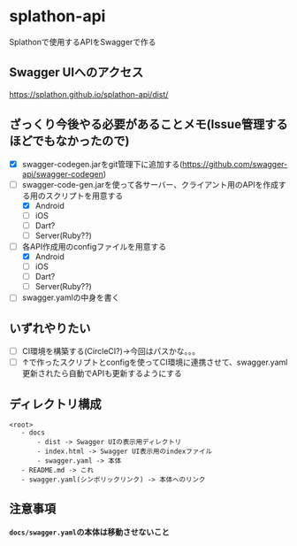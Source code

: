 # splathon-api
Splathonで使用するAPIをSwaggerで作る

## Swagger UIへのアクセス
https://splathon.github.io/splathon-api/dist/

## ざっくり今後やる必要があることメモ(Issue管理するほどでもなかったので)
 - [x] swagger-codegen.jarをgit管理下に追加する(https://github.com/swagger-api/swagger-codegen)
 - [ ] swagger-code-gen.jarを使って各サーバー、クライアント用のAPIを作成する用のスクリプトを用意する
   - [x] Android
   - [ ] iOS
   - [ ] Dart?
   - [ ] Server(Ruby??)
 - [ ] 各API作成用のconfigファイルを用意する
   - [x] Android
   - [ ] iOS
   - [ ] Dart?
   - [ ] Server(Ruby??)
 - [ ] swagger.yamlの中身を書く

## いずれやりたい
 - [ ] CI環境を構築する(CircleCI?)->今回はパスかな。。。
 - [ ] ↑で作ったスクリプトとconfigを使ってCI環境に連携させて、swagger.yaml更新されたら自動でAPIも更新するようにする

## ディレクトリ構成
```
<root>
   - docs
       - dist -> Swagger UIの表示用ディレクトリ
       - index.html -> Swagger UI表示用のindexファイル
       - swagger.yaml -> 本体
   - README.md -> これ
   - swagger.yaml(シンボリックリンク) -> 本体へのリンク
```

## 注意事項
**`docs/swagger.yaml`の本体は移動させないこと**
